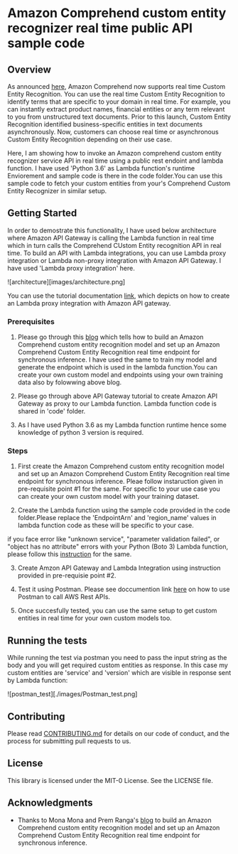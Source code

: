 # Amazon Comprehend custom entity recognizer real time public API sample code

## Overview

As announced [here](https://aws.amazon.com/about-aws/whats-new/2020/07/amazon-comprehend-launches-real-time-custom-entity-recognition/), Amazon Comprehend now supports real time Custom Entity Recognition. You can use the real time Custom Entity Recognition to identify terms that are specific to your domain in real time. For example, you can instantly extract product names, financial entities or any term relevant to you from unstructured text documents. Prior to this launch, Custom Entity Recognition identified business-specific entities in text documents asynchronously. Now, customers can choose real time or asynchronous Custom Entity Recognition depending on their use case. 

Here, I am showing how to invoke an Amazon comprehend custom entity recognizer service API in real time using a public rest endoint and lambda function. I have used 'Python 3.6' as Lambda function's runtime Enviorement and sample code is there in the code folder.You can use this sample code to fetch your custom entities from your's Comprehend Custom Entity Recognizer in similar setup. 

## Getting Started

In order to demostrate this functionality, I have used below architecture where Amazon API Gateway is calling the Lambda function in real time which in turn calls the Comprehend CUstom Entity recognition API in real time. To build an API with Lambda integrations, you can use Lambda proxy integration or Lambda non-proxy integration with Amazon API Gateway. I have used 'Lambda proxy integration' here.

![architecture][images/architecture.png]

You can use the tutorial documentation [link](https://docs.aws.amazon.com/apigateway/latest/developerguide/api-gateway-create-api-as-simple-proxy-for-lambda.html), which depicts on how to create an Lambda proxy integration with Amazon API gateway. 

### Prerequisites

1. Please go through this [blog](https://aws.amazon.com/blogs/machine-learning/announcing-the-launch-of-amazon-comprehend-custom-entity-recognition-real-time-endpoints/) which tells how to build an Amazon Comprehend custom entity recognition model and set up an Amazon Comprehend Custom Entity Recognition real time endpoint for synchronous inference. I have used the same to train my model and generate the endpoint which is used in the lambda function.You can create your own custom model and endpoints using your own training data also by folowwing above blog.

2. Please go through above API Gateway tutorial to create Amazon API Gateway as proxy to our Lambda function. Lambda function code is shared in 'code' folder.

3. As I have used Python 3.6 as my Lambda function runtime hence some knowledge of python 3 version is required.

### Steps

1. First create the Amazon Comprehend custom entity recognition model and set up an Amazon Comprehend Custom Entity Recognition real time endpoint for synchronous inference. Pleae follow instaruction given in pre-requisite point #1 for the same. For specific to your use case you can create your own custom model with your training dataset.

2. Create the Lambda function using the sample code provided in the code folder.Please replace the 'EndpointArn' and 'region_name' values in lambda function code as these will be specific to your case.

if you face error like "unknown service", "parameter validation failed", or "object has no attribute" errors with your Python (Boto 3) Lambda function, please follow this [instruction](https://aws.amazon.com/premiumsupport/knowledge-center/lambda-python-runtime-errors/) for the same.

3. Create Amzon API Gateway and Lambda Integration using instruction provided in pre-requisie point #2.

4. Test it using Postman. Please see doccumention link [here](https://docs.aws.amazon.com/apigateway/latest/developerguide/how-to-use-postman-to-call-api.html) on how to use Postman to call AWS Rest APIs.

5. Once succesfully tested, you can use the same setup to get custom entities in real time for your own custom models too.


## Running the tests

While running the test via postman you need to pass the input string as the body and you will get required custom entities as response. In this case my custom entities are 'service' and 'version' which are visible in response sent by Lambda function:

![postman_test][./images/Postman_test.png]


## Contributing

Please read [CONTRIBUTING.md](https://gist.github.com/PurpleBooth/b24679402957c63ec426) for details on our code of conduct, and the process for submitting pull requests to us.


## License

This library is licensed under the MIT-0 License. See the LICENSE file.

## Acknowledgments

* Thanks to Mona Mona and Prem Ranga's [blog](https://aws.amazon.com/blogs/machine-learning/announcing-the-launch-of-amazon-comprehend-custom-entity-recognition-real-time-endpoints/) to build an Amazon Comprehend custom entity recognition model and set up an Amazon Comprehend Custom Entity Recognition real time endpoint for synchronous inference.


